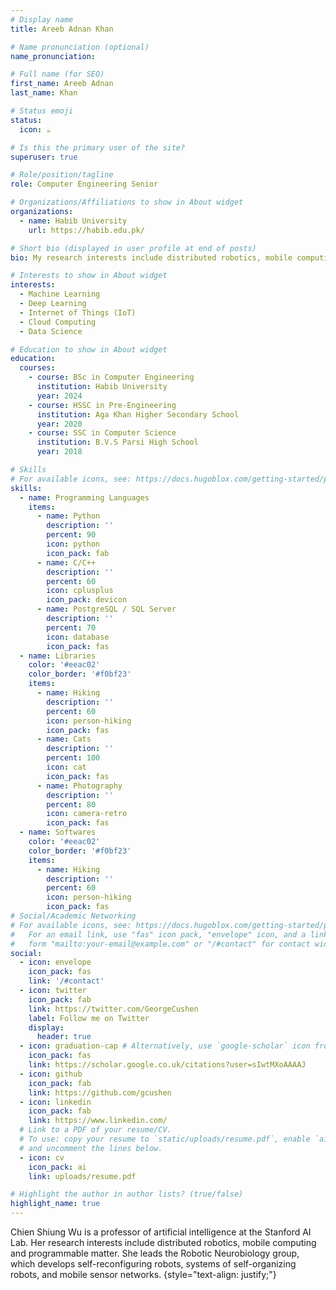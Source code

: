 ```yaml
---
# Display name
title: Areeb Adnan Khan

# Name pronunciation (optional)
name_pronunciation: 

# Full name (for SEO)
first_name: Areeb Adnan
last_name: Khan

# Status emoji
status:
  icon: ☕️

# Is this the primary user of the site?
superuser: true

# Role/position/tagline
role: Computer Engineering Senior

# Organizations/Affiliations to show in About widget
organizations:
  - name: Habib University
    url: https://habib.edu.pk/

# Short bio (displayed in user profile at end of posts)
bio: My research interests include distributed robotics, mobile computing and programmable matter.

# Interests to show in About widget
interests:
  - Machine Learning
  - Deep Learning 
  - Internet of Things (IoT)
  - Cloud Computing
  - Data Science

# Education to show in About widget
education:
  courses:
    - course: BSc in Computer Engineering
      institution: Habib University
      year: 2024
    - course: HSSC in Pre-Engineering
      institution: Aga Khan Higher Secondary School
      year: 2020
    - course: SSC in Computer Science
      institution: B.V.S Parsi High School
      year: 2018

# Skills
# For available icons, see: https://docs.hugoblox.com/getting-started/page-builder/#icons
skills:
  - name: Programming Languages
    items:
      - name: Python
        description: ''
        percent: 90
        icon: python
        icon_pack: fab
      - name: C/C++
        description: ''
        percent: 60
        icon: cplusplus
        icon_pack: devicon
      - name: PostgreSQL / SQL Server
        description: ''
        percent: 70
        icon: database
        icon_pack: fas
  - name: Libraries
    color: '#eeac02'
    color_border: '#f0bf23'
    items:
      - name: Hiking
        description: ''
        percent: 60
        icon: person-hiking
        icon_pack: fas
      - name: Cats
        description: ''
        percent: 100
        icon: cat
        icon_pack: fas
      - name: Photography
        description: ''
        percent: 80
        icon: camera-retro
        icon_pack: fas
  - name: Softwares
    color: '#eeac02'
    color_border: '#f0bf23'
    items:
      - name: Hiking
        description: ''
        percent: 60
        icon: person-hiking
        icon_pack: fas
# Social/Academic Networking
# For available icons, see: https://docs.hugoblox.com/getting-started/page-builder/#icons
#   For an email link, use "fas" icon pack, "envelope" icon, and a link in the
#   form "mailto:your-email@example.com" or "/#contact" for contact widget.
social:
  - icon: envelope
    icon_pack: fas
    link: '/#contact'
  - icon: twitter
    icon_pack: fab
    link: https://twitter.com/GeorgeCushen
    label: Follow me on Twitter
    display:
      header: true
  - icon: graduation-cap # Alternatively, use `google-scholar` icon from `ai` icon pack
    icon_pack: fas
    link: https://scholar.google.co.uk/citations?user=sIwtMXoAAAAJ
  - icon: github
    icon_pack: fab
    link: https://github.com/gcushen
  - icon: linkedin
    icon_pack: fab
    link: https://www.linkedin.com/
  # Link to a PDF of your resume/CV.
  # To use: copy your resume to `static/uploads/resume.pdf`, enable `ai` icons in `params.yaml`,
  # and uncomment the lines below.
  - icon: cv
    icon_pack: ai
    link: uploads/resume.pdf

# Highlight the author in author lists? (true/false)
highlight_name: true
---
```


Chien Shiung Wu is a professor of artificial intelligence at the Stanford AI Lab. Her research interests include distributed robotics, mobile computing and programmable matter. She leads the Robotic Neurobiology group, which develops self-reconfiguring robots, systems of self-organizing robots, and mobile sensor networks.
{style="text-align: justify;"}
